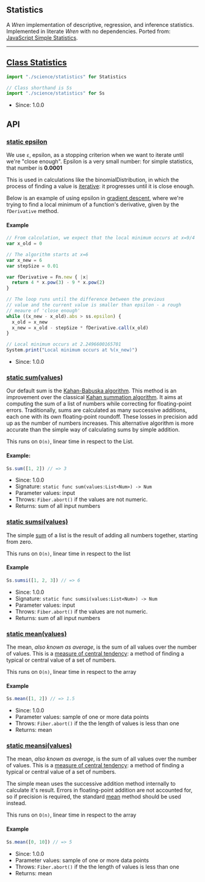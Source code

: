<!-- file: src/science/statistics.wren -->
<!-- documentation automatically generated using domepunk/tools/doc -->

## Statistics

A _Wren_ implementation of descriptive, regression, and inference statistics.
Implemented in literate _Wren_ with no dependencies.
Ported from: [JavaScript Simple Statistics](https://github.com/simple-statistics/simple-statistics).

---
## [Class Statistics](https://github.com/ninjascl/domepunk/blob/main/src/science/statistics.wren#L19)


```js
import "./science/statistics" for Statistics

// Class shorthand is Ss
import "./science/statistics" for Ss
```
- Since: 1.0.0

## API

### [static epsilon](https://github.com/ninjascl/domepunk/blob/main/src/science/statistics.wren#L62)


We use `ε`, epsilon, as a stopping criterion when we want to iterate
until we're "close enough". Epsilon is a very small number: for
simple statistics, that number is **0.0001**

This is used in calculations like the binomialDistribution, in which
the process of finding a value is [iterative](https://en.wikipedia.org/wiki/Iterative_method):
it progresses until it is close enough.

Below is an example of using epsilon in [gradient descent](https://en.wikipedia.org/wiki/Gradient_descent),
where we're trying to find a local minimum of a function's derivative,
given by the `fDerivative` method.

#### Example
```js
// From calculation, we expect that the local minimum occurs at x=9/4
var x_old = 0

// The algorithm starts at x=6
var x_new = 6
var stepSize = 0.01

var fDerivative = Fn.new { |x|
  return 4 * x.pow(3) - 9 * x.pow(2)
}

// The loop runs until the difference between the previous
// value and the current value is smaller than epsilon - a rough
// meaure of 'close enough'
while ((x_new - x_old).abs > ss.epsilon) {
  x_old = x_new
  x_new = x_old - stepSize * fDerivative.call(x_old)
}

// Local minimum occurs at 2.2496600165701
System.print("Local minimum occurs at %(x_new)")
```
- Since: 1.0.0

### [static sum(values)](https://github.com/ninjascl/domepunk/blob/main/src/science/statistics.wren#L89)


Our default sum is the [Kahan-Babuska algorithm](https://pdfs.semanticscholar.org/1760/7d467cda1d0277ad272deb2113533131dc09.pdf).
This method is an improvement over the classical
[Kahan summation algorithm](https://en.wikipedia.org/wiki/Kahan_summation_algorithm).
It aims at computing the sum of a list of numbers while correcting for
floating-point errors. Traditionally, sums are calculated as many
successive additions, each one with its own floating-point roundoff. These
losses in precision add up as the number of numbers increases. This alternative
algorithm is more accurate than the simple way of calculating sums by simple
addition.

This runs on `O(n)`, linear time in respect to the List.

#### Example:
```js
Ss.sum([1, 2]) // => 3
```
- Since: 1.0.0
- Signature: `static func sum(values:List<Num>) -> Num`
- Parameter values: input
- Throws: `Fiber.abort()` if the values are not numeric.
- Returns: sum of all input numbers

### [static sumsi(values)](https://github.com/ninjascl/domepunk/blob/main/src/science/statistics.wren#L150)


The simple [sum](https://en.wikipedia.org/wiki/Summation) of a list
is the result of adding all numbers together, starting from zero.

This runs on `O(n)`, linear time in respect to the list

#### Example
```js
Ss.sumsi([1, 2, 3]) // => 6
```
- Since: 1.0.0
- Signature: `static func sumsi(values:List<Num>) -> Num`
- Parameter values: input
- Throws: `Fiber.abort()` if the values are not numeric.
- Returns: sum of all input numbers

### [static mean(values)](https://github.com/ninjascl/domepunk/blob/main/src/science/statistics.wren#L194)


The mean, _also known as average_,
is the sum of all values over the number of values.
This is a [measure of central tendency](https://en.wikipedia.org/wiki/Central_tendency):
a method of finding a typical or central value of a set of numbers.

This runs on `O(n)`, linear time in respect to the array

#### Example

```js
Ss.mean([1, 2]) // => 1.5
```

- Since: 1.0.0
- Parameter values: sample of one or more data points
- Throws: `Fiber.abort()` if the the length of values is less than one
- Returns: mean

### [static meansi(values)](https://github.com/ninjascl/domepunk/blob/main/src/science/statistics.wren#L232)


The mean, _also known as average_,
is the sum of all values over the number of values.
This is a [measure of central tendency](https://en.wikipedia.org/wiki/Central_tendency):
a method of finding a typical or central value of a set of numbers.

The simple mean uses the successive addition method internally
to calculate it's result. Errors in floating-point addition are
not accounted for, so if precision is required, the standard [mean](#static-meanvalues)
method should be used instead.

This runs on `O(n)`, linear time in respect to the array
#### Example
```js
Ss.mean([0, 10]) // => 5
````

- Since: 1.0.0
- Parameter values: sample of one or more data points
- Throws: `Fiber.abort()` if the the length of values is less than one
- Returns: mean
